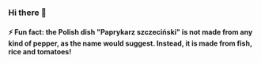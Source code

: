### Hi there 👋
#### ⚡ Fun fact: the Polish dish "Paprykarz szczeciński" is not made from any kind of pepper, as the name would suggest. Instead, it is made from fish, rice and tomatoes!
